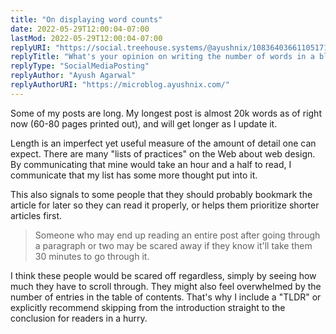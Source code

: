 ```yaml
---
title: "On displaying word counts"
date: 2022-05-29T12:00:04-07:00
lastMod: 2022-05-29T12:00:04-07:00
replyURI: "https://social.treehouse.systems/@ayushnix/108364036611051719"
replyTitle: "What's your opinion on writing the number of words in a blog post and the estimated time it'll take to read it?"
replyType: "SocialMediaPosting"
replyAuthor: "Ayush Agarwal"
replyAuthorURI: "https://microblog.ayushnix.com/"
---
```

Some of my posts are long. My longest post is almost 20k words as of right now (60-80 pages printed out), and will get longer as I update it.

Length is an imperfect yet useful measure of the amount of detail one can expect. There are many "lists of practices" on the Web about web design. By communicating that mine would take an hour and a half to read, I communicate that my list has some more thought put into it.

This also signals to some people that they should probably bookmark the article for later so they can read it properly, or helps them prioritize shorter articles first.

> Someone who may end up reading an entire post after going through a paragraph or two may be scared away if they know it'll take them 30 minutes to go through it.

I think these people would be scared off regardless, simply by seeing how much they have to scroll through. They might also feel overwhelmed by the number of entries in the table of contents. That's why I include a "TLDR" or explicitly recommend skipping from the introduction straight to the conclusion for readers in a hurry.
